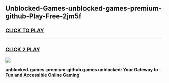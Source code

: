 
## Unblocked-Games-unblocked-games-premium-github-Play-Free-2jm5f
<h3>
<a href="https://premium76.site?title=unblocked-games-premium-github&ref=15A">CLICK TO PLAY</a></h3>
<hr>

<h3>
<a href="https://premium76.site?title=unblocked-games-premium-github&ref=15A">CLICK 2 PLAY</a>
  
</h3>

<a href="https://premium76.site?title=unblocked-games-premium-github&ref=15A"><img src="https://clearcache.store/games.png"></a>


**unblocked-games-premium-github games unblocked: Your Gateway to Fun and Accessible Online Gaming**
